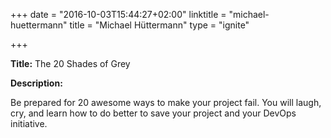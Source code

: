 +++
date = "2016-10-03T15:44:27+02:00"
linktitle = "michael-huettermann"
title = "Michael Hüttermann"
type = "ignite"

+++

<div class="span-15  ">
  <div class="span-15  last ">
  <p><strong>Title:</strong>
The 20 Shades of Grey
</p>

<p><strong>Description:</strong></p>

<p>
Be prepared for 20 awesome ways to make your project fail. You will laugh, cry, and learn how to do better to save your project and your DevOps initiative.
</p>
<p>

  </div>
</div>

